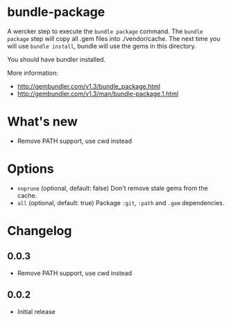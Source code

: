# bundle-package

A wercker step to execute the `bundle package` command. The `bundle package` step will copy all .gem files into ./vendor/cache. The next time you will use `bundle install`, bundle will use the gems in this directory.

You should have bundler installed.

More information:

- http://gembundler.com/v1.3/bundle_package.html
- http://gembundler.com/v1.3/man/bundle-package.1.html

# What's new

- Remove PATH support, use cwd instead 

# Options

- `noprune` (optional, default: false) Don't remove stale gems from the cache.
- `all` (optional, default: true) Package `:git`, `:path` and `.gem` dependencies.

# Changelog

## 0.0.3

- Remove PATH support, use cwd instead 

## 0.0.2

- Initial release
